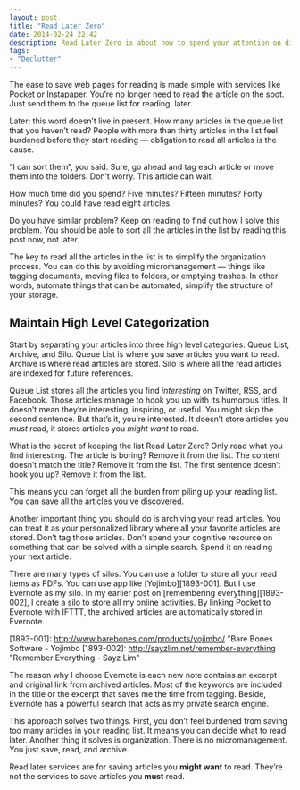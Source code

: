 ```yaml
---
layout: post
title: "Read Later Zero"
date: 2014-02-24 22:42
description: Read Later Zero is about how to spend your attention on discovery and importantly, reading.
tags:
- "Declutter"
---
```


The ease to save web pages for reading is made simple with services like Pocket or Instapaper. You’re no longer need to read the article on the spot. Just send them to the queue list for reading, later.

<!--more-->

Later; this word doesn’t live in present. How many articles in the queue list that you haven’t read? People with more than thirty articles in the list feel burdened before they start reading — obligation to read all articles is the cause.

“I can sort them”, you said.  Sure, go ahead and tag each article or move them into the folders.  Don’t worry. This article can wait.

How much time did you spend? Five minutes? Fifteen minutes? Forty minutes?  You could have read eight articles.

Do you have similar problem? Keep on reading to find out how I solve this problem. You should be able to sort all the articles in the list by reading this post now, not later.

The key to read all the articles in the list is to simplify the organization process. You can do this by avoiding micromanagement — things like tagging documents, moving files to folders, or emptying trashes. In other words, automate things that can be automated, simplify the structure of your storage.

## Maintain High Level Categorization

Start by separating your articles into three high level categories: Queue List, Archive, and Silo. Queue List is where you save articles you want to read. Archive is where read articles are stored. Silo is where all the read articles are indexed for future references.

Queue List stores all the articles you find _interesting_ on Twitter, RSS, and Facebook. Those articles manage to hook you up with its humorous titles. It doesn’t mean they’re interesting, inspiring, or useful. You might skip the second sentence. But that’s it, you’re interested. It doesn’t store articles you _must_ read, it stores articles you _might want_ to read.

What is the secret of keeping the list Read Later Zero? Only read what you find interesting. The article is boring? Remove it from the list. The content doesn’t match the title? Remove it from the list. The first sentence doesn’t hook you up? Remove it from the list.

This means you can forget all the burden from piling up your reading list. You can save all the articles you’ve discovered.

Another important thing you should do is archiving your read articles. You can treat it as your personalized library where all your favorite articles are stored. Don’t tag those articles. Don’t spend your cognitive resource on something that can be solved with a simple search. Spend it on reading your next article.

There are many types of silos. You can use a folder to store all your read items as PDFs. You can use app like [Yojimbo][1893-001]. But I use Evernote as my silo.  In my earlier post on [remembering everything][1893-002], I create a silo to store all my online activities. By linking Pocket to Evernote with IFTTT, the archived articles are automatically stored in Evernote.

[1893-001]: http://www.barebones.com/products/yojimbo/ "Bare Bones Software - Yojimbo
[1893-002]: http://sayzlim.net/remember-everything "Remember Everything - Sayz Lim"

The reason why I choose Evernote is each new note contains an excerpt and original link from archived articles. Most of the keywords are included in the title or the excerpt that saves me the time from tagging. Beside, Evernote has a powerful search that acts as my private search engine.

This approach solves two things. First, you don’t feel burdened from saving too many articles in your reading list. It means you can decide what to read later. Another thing it solves is organization. There is no micromanagement. You just save, read, and archive.

Read later services are for saving articles you **might want** to read. They’re not the services to save articles you **must** read.
